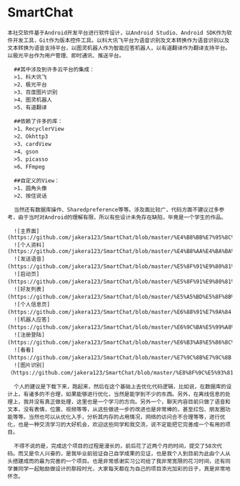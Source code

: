 # SmartChat
    本社交软件基于Android开发平台进行软件设计，以Android Studio、Android SDK作为软件开发工具，Git作为版本控件工具。以科大讯飞平台为语音识别及文本转换作为语音识别以及文本转换为语音支持平台，以图灵机器人作为智能应答机器人，以有道翻译作为翻译支持平台。以极光平台作为用户管理、即时通讯、推送平台。

      ##其中涉及到许多云平台的集成：
      >1、科大讯飞   
      >2、极光平台 
      >3、百度图片识别 
      >4、图灵机器人 
      >5、有道翻译

      ##依赖了许多的库：
      >1、RecyclerView
      >2、Okhttp3 
      >3、cardView 
      >4、gson  
      >5、picasso
      >6、FFmpeg

      ##自定义的View：
      >1、圆角头像 
      >2、按住说话

      当然还有数据库操作、Sharedpreference等等。涉及面比较广，代码方面不建议过多参考，由于当时对Android的理解有限，所以有些设计未免存在缺陷，毕竟是一个学生的作品。
      
      ![主界面](https://github.com/jakera123/SmartChat/blob/master/%E4%B8%BB%E7%95%8C%E9%9D%A2.png)
      ![个人资料](https://github.com/jakera123/SmartChat/blob/master/%E4%B8%AA%E4%BA%BA%E8%B5%84%E6%96%99.png)
      ![发送语音](https://github.com/jakera123/SmartChat/blob/master/%E5%8F%91%E9%80%81%E8%AF%AD%E9%9F%B3.png）
      ![启动页](https://github.com/jakera123/SmartChat/blob/master/%E5%8F%91%E9%80%81%E8%AF%AD%E9%9F%B3.png）
      ![好友列表](https://github.com/jakera123/SmartChat/blob/master/%E5%A5%BD%E5%8F%8B%E5%88%97%E8%A1%A8.png）
      ![个人信息页](https://github.com/jakera123/SmartChat/blob/master/%E6%88%91%E7%9A%84.png）
      ![机器人应答](https://github.com/jakera123/SmartChat/blob/master/%E6%9C%BA%E5%99%A8%E4%BA%BA%E5%BA%94%E7%AD%94.png）
      ![注册登陆](https://github.com/jakera123/SmartChat/blob/master/%E6%B3%A8%E5%86%8C%E7%99%BB%E9%99%86.png）
      ![看看](https://github.com/jakera123/SmartChat/blob/master/%E7%9C%8B%E7%9C%8B.png）
      ![图片识别]（https://github.com/jakera123/SmartChat/blob/master/%E8%8F%9C%E5%93%81%E8%AF%86%E5%88%AB.png）
      
      个人的建议是下载下来，跑起来，然后在这个基础上去优化代码逻辑，比如说，在数据库的设计上，有诸多的不合理，如果能够进行优化，当然是能学到不少的东西。另外，在离线信息的处理上，我并没有真正做处理，这里也是一个学习的方向。另外一个，聊天内容目前只做了语音和文本，没有表情，位置、视频等等，从这些做进一步的改进也是非常棒的，甚至红包、朋友圈功能等等。当然也可以从优化入手，分析其内存的占用情况，网络的访问合不合理等等，进行优化，也是一种交流学习的大好机会，欢迎这些同学和我交流，说不定能把它完善成一个有用的项目。

      不得不说的是，完成这个项目的过程是漫长的，前后花了近两个月的时间，提交了58次代码。而又是令人兴奋的，是我毕业前验证自己自学成果的见证，也是我个人到目前为此由个人从头搭建成而的最为完善的一个项目。也是非常感谢实习公司给了我非常宽限的花习时间，还有同学兼同学一起勉励做设计的那段时光，大家每天都在为自己的项目添光加彩的日子，真是非常地怀念。
      
      
